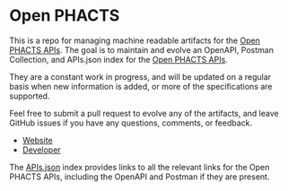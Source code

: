 # Open PHACTSThis is a repo for managing machine readable artifacts for the [Open PHACTS APIs](http://openphacts.org). The goal is to maintain and evolve an OpenAPI, Postman Collection, and APIs.json index for the [Open PHACTS APIs](http://openphacts.org).They are a constant work in progress, and will be updated on a regular basis when new information is added, or more of the specifications are supported.Feel free to submit a pull request to evolve any of the artifacts, and leave GitHub issues if you have any questions, comments, or feedback.- [Website](http://openphacts.org)- [Developer](http://openphacts.org)The [APIs.json](https://github.com/api-evangelist/open-phacts/blob/master/apis.json) index provides links to all the relevant links for the Open PHACTS APIs, including the OpenAPI and Postman if they are present.